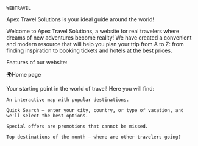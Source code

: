     WEBTRAVEL

Apex Travel Solutions is your ideal guide around the world!

Welcome to Apex Travel Solutions, a website for real travelers where dreams of new adventures become reality! We have created a convenient and modern resource that will help you plan your trip from A to Z: from finding inspiration to booking tickets and hotels at the best prices.

Features of our website:

🌍Home page

Your starting point in the world of travel! Here you will find:

    An interactive map with popular destinations.

    Quick Search — enter your city, country, or type of vacation, and we'll select the best options.

    Special offers are promotions that cannot be missed.

    Top destinations of the month — where are other travelers going?
